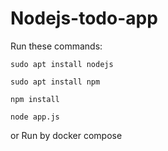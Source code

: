 # Nodejs-todo-app

Run these commands:


`sudo apt install nodejs`


`sudo apt install npm`


`npm install`

`node app.js`

or Run by docker compose



